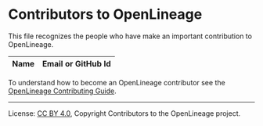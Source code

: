# Contributors to OpenLineage


This file recognizes the people who have make an important contribution to OpenLineage.

| Name           | Email or GitHub Id |
| -------------- | -----------------



To understand how to become an OpenLineage contributor see the [OpenLineage Contributing Guide](CONTRIBUTING.md).

----
License: [CC BY 4.0](https://creativecommons.org/licenses/by/4.0/),
Copyright Contributors to the OpenLineage project.

